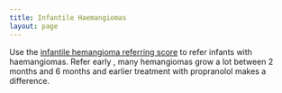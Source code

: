 ```yaml
---
title: Infantile Haemangiomas
layout: page
---
```


Use the [infantile hemangioma referring score](https://www.ihscoring.com/) to refer infants with haemangiomas. Refer early , many hemangiomas grow a lot between 2 months and 6 months and earlier treatment with propranolol makes a difference.

